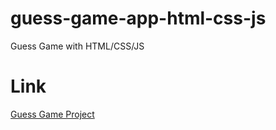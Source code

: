 # guess-game-app-html-css-js
Guess Game with HTML/CSS/JS

# Link
[Guess Game Project](https://guess-game-app-roman.netlify.app/)
